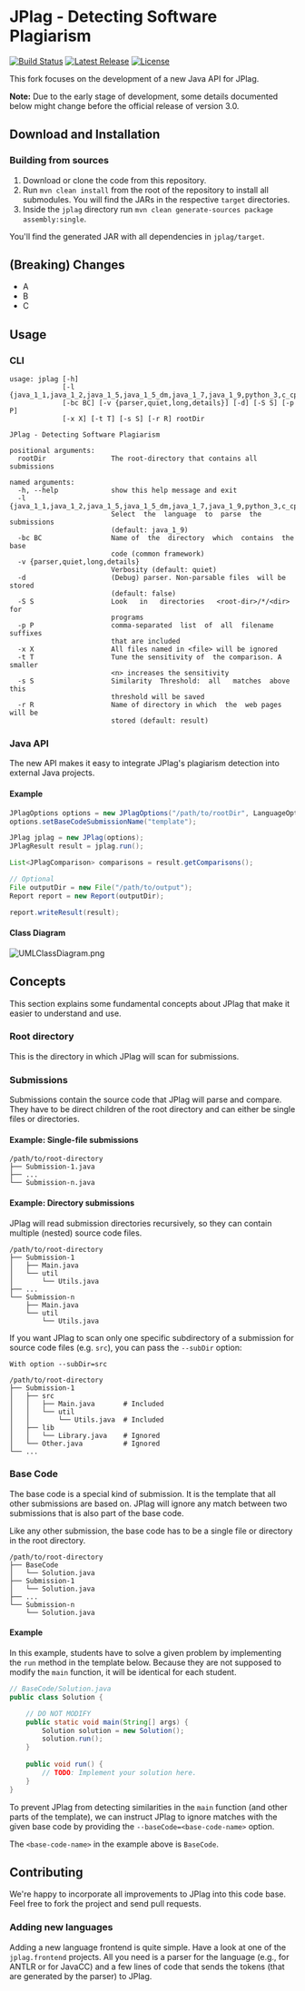 # JPlag - Detecting Software Plagiarism

[![Build Status](https://travis-ci.org/jplag/jplag.svg?branch=master)](https://travis-ci.org/jplag/)
[![Latest Release](https://img.shields.io/github/release/jplag/jplag.svg)](https://github.com/jplag/jplag/releases/latest)
[![License](https://img.shields.io/github/license/jplag/jplag.svg)](https://github.com/jplag/jplag/blob/master/LICENSE)

This fork focuses on the development of a new Java API for JPlag.

**Note:** Due to the early stage of development, some details documented below might change before the official release of version 3.0.

## Download and Installation

### Building from sources 

1. Download or clone the code from this repository.
2. Run `mvn clean install` from the root of the repository to install all submodules. You will find the JARs in the respective `target` directories.
3. Inside the `jplag` directory run `mvn clean generate-sources package assembly:single`. 

You'll find the generated JAR with all dependencies in  `jplag/target`.

## (Breaking) Changes

* A
* B
* C

## Usage

### CLI

```
usage: jplag [-h]
             [-l {java_1_1,java_1_2,java_1_5,java_1_5_dm,java_1_7,java_1_9,python_3,c_cpp,c_sharp,char,text,scheme}]
             [-bc BC] [-v {parser,quiet,long,details}] [-d] [-S S] [-p P]
             [-x X] [-t T] [-s S] [-r R] rootDir

JPlag - Detecting Software Plagiarism

positional arguments:
  rootDir                The root-directory that contains all submissions

named arguments:
  -h, --help             show this help message and exit
  -l {java_1_1,java_1_2,java_1_5,java_1_5_dm,java_1_7,java_1_9,python_3,c_cpp,c_sharp,char,text,scheme}
                         Select  the  language  to  parse  the  submissions
                         (default: java_1_9)
  -bc BC                 Name of  the  directory  which  contains  the base
                         code (common framework)
  -v {parser,quiet,long,details}
                         Verbosity (default: quiet)
  -d                     (Debug) parser. Non-parsable files  will be stored
                         (default: false)
  -S S                   Look   in   directories   <root-dir>/*/<dir>   for
                         programs
  -p P                   comma-separated  list  of  all  filename  suffixes
                         that are included
  -x X                   All files named in <file> will be ignored
  -t T                   Tune the sensitivity of  the comparison. A smaller
                         <n> increases the sensitivity
  -s S                   Similarity  Threshold:  all   matches  above  this
                         threshold will be saved
  -r R                   Name of directory in which  the  web pages will be
                         stored (default: result)
```

### Java API

The new API makes it easy to integrate JPlag's plagiarism detection into external Java projects.

#### Example 

```java
JPlagOptions options = new JPlagOptions("/path/to/rootDir", LanguageOption.JAVA_1_9);
options.setBaseCodeSubmissionName("template");

JPlag jplag = new JPlag(options);
JPlagResult result = jplag.run();

List<JPlagComparison> comparisons = result.getComparisons();

// Optional
File outputDir = new File("/path/to/output");
Report report = new Report(outputDir);

report.writeResult(result);
```

#### Class Diagram

![UMLClassDiagram.png](UMLClassDiagram.png)

## Concepts

This section explains some fundamental concepts about JPlag that make it easier to understand and use.

### Root directory

This is the directory in which JPlag will scan for submissions.

### Submissions

Submissions contain the source code that JPlag will parse and compare. They have to be direct children of the root directory and can either be single files or directories.

#### Example: Single-file submissions

```
/path/to/root-directory
├── Submission-1.java
├── ...
└── Submission-n.java
```

#### Example: Directory submissions

JPlag will read submission directories recursively, so they can contain multiple (nested) source code files.

```
/path/to/root-directory
├── Submission-1
│   ├── Main.java
│   └── util
│       └── Utils.java
├── ...
└── Submission-n
    ├── Main.java
    └── util
        └── Utils.java
```

If you want JPlag to scan only one specific subdirectory of a submission for source code files (e.g. `src`), you can pass the `--subDir` option:

```
With option --subDir=src

/path/to/root-directory
├── Submission-1
│   ├── src                 
│   │   ├── Main.java       # Included
│   │   └── util            
│   │       └── Utils.java  # Included
│   ├── lib                 
│   │   └── Library.java    # Ignored
│   └── Other.java          # Ignored
└── ...
```

### Base Code

The base code is a special kind of submission. It is the template that all other submissions are based on. JPlag will ignore any match between two submissions that is also part of the base code.

Like any other submission, the base code has to be a single file or directory in the root directory.

```
/path/to/root-directory
├── BaseCode
│   └── Solution.java
├── Submission-1
│   └── Solution.java
├── ...
└── Submission-n
    └── Solution.java
```

#### Example

In this example, students have to solve a given problem by implementing the `run` method in the template below. Because they are not supposed to modify the `main` function, it will be identical for each student. 

```java
// BaseCode/Solution.java
public class Solution {

    // DO NOT MODIFY
    public static void main(String[] args) {
        Solution solution = new Solution();  
        solution.run();
    }
    
    public void run() {
        // TODO: Implement your solution here.
    }
}
```

To prevent JPlag from detecting similarities in the `main` function (and other parts of the template), we can instruct JPlag to ignore matches with the given base code by providing the `--baseCode=<base-code-name>` option. 

The `<base-code-name>` in the example above is `BaseCode`.

## Contributing
We're happy to incorporate all improvements to JPlag into this code base. Feel free to fork the project and send pull requests.

### Adding new languages
Adding a new language frontend is quite simple. Have a look at one of the `jplag.frontend` projects. All you need is a parser for the language (e.g., for ANTLR or for JavaCC) and a few lines of code that sends the tokens (that are generated by the parser) to JPlag.
